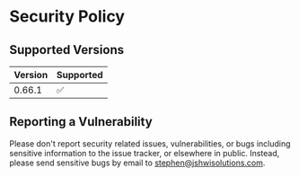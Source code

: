 # Security Policy

## Supported Versions

| Version | Supported          |
|---------|--------------------|
| 0.66.1  | :white_check_mark: |

## Reporting a Vulnerability

Please don't report security related issues, vulnerabilities, or bugs
including sensitive information to the issue tracker, or elsewhere in
public. Instead, please send sensitive bugs by email to
<stephen@jshwisolutions.com>.
